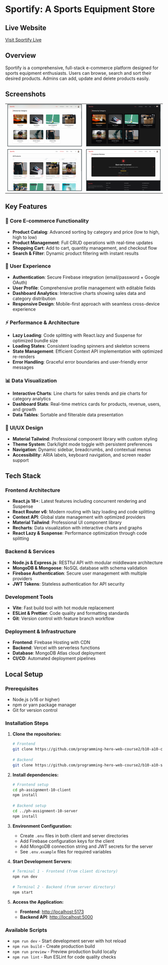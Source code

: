 # Sportify: A Sports Equipment Store

## Live Website

[Visit Sportify Live](https://simple-firebase-49f36.web.app/)

## Overview

Sportify is a comprehensive, full-stack e-commerce platform designed for sports equipment enthusiasts. Users can browse, search and sort their desired products. Admins can add, update and delete products easily.


## Screenshots

<div align="center">

<table>
  <tr>
    <td><img src="src/assets/readme/Screenshot from 2025-05-30 11-48-13.png" alt="Home Page" width="350"/></td>
    <td><img src="src/assets/readme/Screenshot from 2025-05-30 11-48-16.png" alt="Product List" width="350"/></td>
  </tr>
  <tr>
    <td><img src="src/assets/readme/Screenshot from 2025-05-30 11-48-41.png" alt="Dashboard" width="350"/></td>
    <td><img src="src/assets/readme/Screenshot from 2025-05-30 11-48-54.png" alt="Profile Page" width="350"/></td>
  </tr>
</table>

</div>

## Key Features

### 🎯 **Core E-commerce Functionality**

- **Product Catalog**: Advanced sorting by category and price (low to high, high to low)
- **Product Management**: Full CRUD operations with real-time updates
- **Shopping Cart**: Add to cart, quantity management, and checkout flow
- **Search & Filter**: Dynamic product filtering with instant results

### 👤 **User Experience**

- **Authentication**: Secure Firebase integration (email/password + Google OAuth)
- **User Profile**: Comprehensive profile management with editable fields
- **Dashboard Analytics**: Interactive charts showing sales data and category distribution
- **Responsive Design**: Mobile-first approach with seamless cross-device experience

### ⚡ **Performance & Architecture**

- **Lazy Loading**: Code splitting with React.lazy and Suspense for optimized bundle size
- **Loading States**: Consistent loading spinners and skeleton screens
- **State Management**: Efficient Context API implementation with optimized re-renders
- **Error Handling**: Graceful error boundaries and user-friendly error messages

### 📊 **Data Visualization**

- **Interactive Charts**: Line charts for sales trends and pie charts for category analytics
- **Dashboard Stats**: Real-time metrics cards for products, revenue, users, and growth
- **Data Tables**: Sortable and filterable data presentation

### 🎨 **UI/UX Design**

- **Material Tailwind**: Professional component library with custom styling
- **Theme System**: Dark/light mode toggle with persistent preferences
- **Navigation**: Dynamic sidebar, breadcrumbs, and contextual menus
- **Accessibility**: ARIA labels, keyboard navigation, and screen reader support

## Tech Stack

### **Frontend Architecture**

- **React.js 18+**: Latest features including concurrent rendering and Suspense
- **React Router v6**: Modern routing with lazy loading and code splitting
- **Context API**: Global state management with optimized providers
- **Material Tailwind**: Professional UI component library
- **Recharts**: Data visualization with interactive charts and graphs
- **React Lazy & Suspense**: Performance optimization through code splitting

### **Backend & Services**

- **Node.js & Express.js**: RESTful API with modular middleware architecture
- **MongoDB & Mongoose**: NoSQL database with schema validation
- **Firebase Authentication**: Secure user management with multiple providers
- **JWT Tokens**: Stateless authentication for API security

### **Development Tools**

- **Vite**: Fast build tool with hot module replacement
- **ESLint & Prettier**: Code quality and formatting standards
- **Git**: Version control with feature branch workflow

### **Deployment & Infrastructure**

- **Frontend**: Firebase Hosting with CDN
- **Backend**: Vercel with serverless functions
- **Database**: MongoDB Atlas cloud deployment
- **CI/CD**: Automated deployment pipelines

## Local Setup

### **Prerequisites**

- Node.js (v16 or higher)
- npm or yarn package manager
- Git for version control

### **Installation Steps**

1. **Clone the repositories:**

   ```bash
   # Frontend
   git clone https://github.com/programming-hero-web-course2/b10-a10-client-side-zsnahid

   # Backend
   git clone https://github.com/programming-hero-web-course2/b10-a10-server-side-zsnahid
   ```

2. **Install dependencies:**

   ```bash
   # Frontend setup
   cd ph-assignment-10-client
   npm install

   # Backend setup
   cd ../ph-assignment-10-server
   npm install
   ```

3. **Environment Configuration:**

   - Create `.env` files in both client and server directories
   - Add Firebase configuration keys for the client
   - Add MongoDB connection string and JWT secrets for the server
   - See `.env.example` files for required variables

4. **Start Development Servers:**

   ```bash
   # Terminal 1 - Frontend (from client directory)
   npm run dev

   # Terminal 2 - Backend (from server directory)
   npm start
   ```

5. **Access the Application:**
   - **Frontend**: [http://localhost:5173](http://localhost:5173)
   - **Backend API**: [http://localhost:5000](http://localhost:5000)

### **Available Scripts**

- `npm run dev` - Start development server with hot reload
- `npm run build` - Create production build
- `npm run preview` - Preview production build locally
- `npm run lint` - Run ESLint for code quality checks

